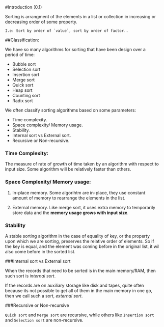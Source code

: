 #Introduction (0.1)

Sorting is arrangment of the elements in a list or collection in increasing or decreasing
order of some property. 

    I.e: Sort by order of `value`, sort by order of factor..


##Classification:

We have so many algorithms for sorting that have been design over a period of time:
- Bubble sort
- Selection sort
- Insertion sort
- Merge sort
- Quick sort
- Heap sort
- Counting sort
- Radix sort

We often classify sorting algorithms based on some parameters: 
- Time complexity.
- Space complexity/ Memory usage.
- Stability.
- Internal sort vs External sort.
- Recursive or Non-recursive.
	
### Time Complexity: 

The measure of rate of growth of time taken by an algorithm with respect to input size.	Some algorithm will be relatively faster than others.
	
### Space Complexity/ Memory usage:

1. In-place memory. Some algorihtm are in-place, they use constant amount of memory to rearrange the elements in the list.  

2. External memory. Like merge sort, it uses extra memory to temporarily store data and the **memory usage grows with input size**.

### Stability

A stable sorting algorithm in the case of equality of key, or the property upon which we are sorting, preserves the relative order of elements. So if the key is equal, and the element was coming before in the original list, it wil also come before in the sorted list.

###Internal sort vs External sort

When the records that need to be sorted is in the main memory/RAM, then such sort is *internal sort*. 

If the records are on auxiliary storage like disk and tapes, quite often because its not possible to get all of them in the main memory in one go, then we call such a sort, *external sort*.

###Recursive or Non-recursive

`Quick sort` and `Merge sort` are recursive, while others like `Insertion sort` and `Selection sort` are non-recursive.



